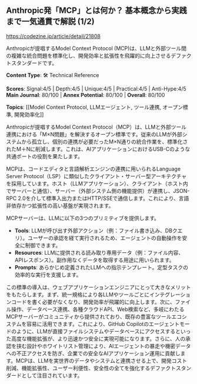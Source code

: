 ## Anthropic発「MCP」とは何か？ 基本概念から実践まで一気通貫で解説 (1/2)

https://codezine.jp/article/detail/21808

Anthropicが提唱するModel Context Protocol (MCP)は、LLMと外部ツール間の複雑な統合問題を標準化し、開発効率と拡張性を飛躍的に向上させるデファクトスタンダードです。

**Content Type**: 🛠️ Technical Reference

**Scores**: Signal:4/5 | Depth:4/5 | Unique:4/5 | Practical:4/5 | Anti-Hype:4/5
**Main Journal**: 80/100 | **Annex Potential**: 80/100 | **Overall**: 80/100

**Topics**: [[Model Context Protocol, LLMエージェント, ツール連携, オープン標準, 開発効率化]]

Anthropicが提唱するModel Context Protocol（MCP）は、LLMと外部ツール連携における「M×N問題」を解決するオープン標準です。従来のLLMが外部システムから孤立し、個別の連携が必要だったM×N通りの統合作業を、標準化されたM＋Nに削減します。これは、AIアプリケーションにおけるUSB-Cのような共通ポートの役割を果たします。

MCPは、コードエディタと言語解析エンジンの連携に用いられるLanguage Server Protocol（LSP）に類似したクライアント・サーバー型アーキテクチャを採用しています。ホスト（LLMアプリケーション）、クライアント（ホスト内でサーバーと通信）、サーバー（外部システム側の機能提供）が連携し、JSON-RPC 2.0を介して標準入出力またはHTTP/SSEで通信します。これにより、言語非依存かつ拡張性の高い基盤が実現されます。

MCPサーバーは、LLMに以下の3つのプリミティブを提供します。
*   **Tools**: LLMが呼び出す外部アクション（例：ファイル書き込み、DBクエリ）。ユーザーの承認を経て実行されるため、エージェントの自動操作を安全に制御できます。
*   **Resources**: LLMに提供される読み取り専用データ（例：ファイル内容、APIレスポンス）。副作用なくデータを取得する用途に用いられます。
*   **Prompts**: あらかじめ定義されたLLMへの指示テンプレート。定型タスクの効率的な実行を支援します。

この標準の導入は、ウェブアプリケーションエンジニアにとって大きなメリットをもたらします。まず、統一規格により各LLMやツールごとにインテグレーションコードを書く必要がなくなり、開発効率が飛躍的に向上します。次に、ファイル操作、データベース連携、各種クラウドAPI、Web検索など、多岐にわたるMCPサーバーがコミュニティから提供されており、既存の豊富なツールエコシステムを容易に活用できます。これにより、GitHub Copilotのエージェントモードのように、LLMが直接ファイルシステムやデータベースにアクセスするといった高度な機能拡張が、より迅速かつ安全に実現可能になります。さらに、人の承認を挟む設計やホワイトリスト管理により、AIエージェントの暴走や機密データへの不正アクセスを防ぎ、企業での安全なAIアプリケーション運用に貢献します。MCPは、LLMを実世界のデータやシステムと連携させる上で、開発コスト削減、機能拡張性、ユーザー利便性、安全性の全てを強化するデファクトスタンダードとして注目されています。